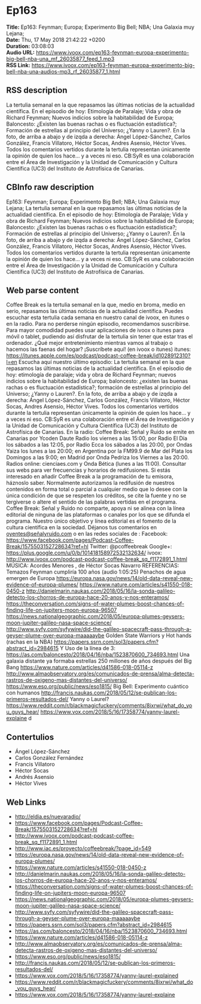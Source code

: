 # Ep163  
**Title:** Ep163: Feynman; Europa; Experimento Big Bell; NBA; Una Galaxia muy Lejana;  
**Date:** Thu, 17 May 2018 21:42:22 +0200  
**Duration:** 03:08:03  
**Audio URL:** https://www.ivoox.com/ep163-feynman-europa-experimento-big-bell-nba-una_mf_26035877_feed_1.mp3  
**RSS Link:** https://www.ivoox.com/ep163-feynman-europa-experimento-big-bell-nba-una-audios-mp3_rf_26035877_1.html  

## RSS description
La tertulia semanal en la que repasamos las últimas noticias de la actualidad científica. En el episodio de hoy: Etimología de Paralaje; Vida y obra de Richard Feynman; Nuevos indicios sobre la habitabilidad de Europa; Baloncesto: ¿Existen las buenas rachas o es fluctuación estadística?; Formación de estrellas al principio del Universo; ¿Yanny o Lauren?. En la foto, de arriba a abajo y de izqda a derecha: Ángel López-Sánchez, Carlos González, Francis Villatoro, Héctor Socas, Andres Asensio, Héctor Vives. Todos los comentarios vertidos durante la tertulia representan únicamente la opinión de quien los hace… y a veces ni eso. CB:SyR es una colaboración entre el Área de Investigación y la Unidad de Comunicación y Cultura Científica (UC3) del Instituto de Astrofísica de Canarias.

## CBInfo raw description
Ep163: Feynman; Europa; Experimento Big Bell; NBA; Una Galaxia muy Lejana; 
La tertulia semanal en la que repasamos las últimas noticias de la actualidad científica. En el episodio de hoy: Etimología de Paralaje; Vida y obra de Richard Feynman; Nuevos indicios sobre la habitabilidad de Europa; Baloncesto: ¿Existen las buenas rachas o es fluctuación estadística?; Formación de estrellas al principio del Universo; ¿Yanny o Lauren?. En la foto, de arriba a abajo y de izqda a derecha: Ángel López-Sánchez, Carlos González, Francis Villatoro, Héctor Socas, Andres Asensio, Héctor Vives. Todos los comentarios vertidos durante la tertulia representan únicamente la opinión de quien los hace… y a veces ni eso. CB:SyR es una colaboración entre el Área de Investigación y la Unidad de Comunicación y Cultura Científica (UC3) del Instituto de Astrofísica de Canarias.


## Web parse content
Coffee Break es la tertulia semanal en la que, medio en broma, medio en serio, repasamos las últimas noticias de la actualidad científica. Puedes escuchar esta tertulia cada semana en nuestro canal de ivoox, en itunes o en la radio. Para no perderse ningún episodio, recomendamos suscribirse. Para mayor comodidad puedes usar aplicaciones de ivoox o itunes para móvil o tablet, pudiendo así disfrutar de la tertulia sin tener que estar tras el ordenador. ¿Qué mejor entretenimiento mientras vamos al trabajo o hacemos las faenas del hogar? ¡Suscríbete aquí! (en ivoox o itunes) itunes: https://itunes.apple.com/es/podcast/podcast-coffee-break/id1028912310?l=en Escucha aquí nuestro último episodio: La tertulia semanal en la que repasamos las últimas noticias de la actualidad científica. En el episodio de hoy: etimología de paralaje; vida y obra de Richard Feynman; nuevos indicios sobre la habitabilidad de Europa; baloncesto: ¿existen las buenas rachas o es fluctuación estadística?; formación de estrellas al principio del Universo; ¿Yanny o Lauren?. En la foto, de arriba a abajo y de izqda a derecha: Ángel López-Sánchez, Carlos González, Francis Villatoro, Héctor Socas, Andres Asensio, Héctor Vives. Todos los comentarios vertidos durante la tertulia representan únicamente la opinión de quien los hace… y a veces ni eso. CB:SyR es una colaboración entre el Área de Investigación y la Unidad de Comunicación y Cultura Científica (UC3) del Instituto de Astrofísica de Canarias. En la radio: Coffee Break: Señal y Ruido se emite en Canarias por Ycoden Daute Radio los viernes a las 15:00, por Radio El Día los sábados a las 12:05, por Radio Ecca los sábados a las 20:00, por Ondas Yaiza los lunes a las 20:00; en Argentina por la FM99.9 de Mar del Plata los Domingos a las 9:00; en Madrid por Onda Pedriza los Viernes a las 20:00. Radios online: cienciaes.com y Onda Bética (lunes a las 11:00). Consultar sus webs para ver frecuencias y horarios de redifusiones. Si estás interesado en añadir Coffee Break a la programación de tu emisora, háznoslo saber. Normalmente autorizamos la redifusión de nuestros contenidos en forma total o parcial a cualquier medio que lo desee con la única condición de que se respeten los créditos, se cite la fuente y no se tergiverse o altere el sentido de las palabras vertidas en el programa. Coffee Break: Señal y Ruido no comparte, apoya ni se alinea con la línea editorial de ninguna de las plataformas o canales por los que se difunda el programa. Nuestro único objetivo y línea editorial es el fomento de la cultura científica en la sociedad. Déjanos tus comentarios en oyentes@señalyruido.com o en las redes sociales de : Facebook: https://www.facebook.com/pages/Podcast-Coffee-Break/1575503152728634?ref=hl Twitter: @pcoffeebreak Google+: https://plus.google.com/u/0/b/101418158972532132634/ ivoox: http://www.ivoox.com/podcast-podcast-coffee-break_sq_f1172891_1.html MÚSICA: Acordes Menores , de Héctor Socas Navarro REFERENCIAS: Temazos Feynman cumpliría 100 años (audio 1:05:25) Penachos de agua emergen de Europa https://europa.nasa.gov/news/14/old-data-reveal-new-evidence-of-europa-plumes/ https://www.nature.com/articles/s41550-018-0450-z http://danielmarin.naukas.com/2018/05/16/la-sonda-galileo-detecto-los-chorros-de-europa-hace-20-anos-y-nos-enteramos/ https://theconversation.com/signs-of-water-plumes-boost-chances-of-finding-life-on-jupiters-moon-europa-96507 https://news.nationalgeographic.com/2018/05/europa-plumes-geysers-moon-jupiter-galileo-nasa-space-science/ http://www.syfy.com/syfywire/did-the-galileo-spacecraft-pass-through-a-geyser-plume-over-europa-maaaaaybe Golden State Warriors y Hot hands (rachas en la NBA) https://papers.ssrn.com/sol3/papers.cfm?abstract_id=2984615 Y Uso de la línea de 3: https://as.com/baloncesto/2018/04/16/nba/1523870600_734693.html Una galaxia distante ya formaba estrellas 250 millones de años después del Big Bang https://www.nature.com/articles/d41586-018-05114-z http://www.almaobservatory.org/es/comunicados-de-prensa/alma-detecta-rastros-de-oxigeno-mas-distantes-del-universo/ https://www.eso.org/public/news/eso1815/ Big Bell: Experimento cuántico con humanos http://francis.naukas.com/2018/05/12/se-publican-los-primeros-resultados-del/ Yanny o Laurel?https://www.reddit.com/r/blackmagicfuckery/comments/8ixrwi/what_do_you_guys_hear/ https://www.vox.com/2018/5/16/17358774/yanny-laurel-explaine d

## Contertulios
- Ángel López-Sánchez
- Carlos González Fernández
- Francis Villatoro
- Héctor Socas
- Andrés Asensio
- Héctor Vives
## Web Links
- http://eldia.es/nuevaradio/
- https://www.facebook.com/pages/Podcast-Coffee-Break/1575503152728634?ref=hl
- http://www.ivoox.com/podcast-podcast-coffee-break_sq_f1172891_1.html
- http://www.iac.es/proyecto/coffeebreak/?page_id=549
- https://europa.nasa.gov/news/14/old-data-reveal-new-evidence-of-europa-plumes/
- https://www.nature.com/articles/s41550-018-0450-z
- http://danielmarin.naukas.com/2018/05/16/la-sonda-galileo-detecto-los-chorros-de-europa-hace-20-anos-y-nos-enteramos/
- https://theconversation.com/signs-of-water-plumes-boost-chances-of-finding-life-on-jupiters-moon-europa-96507
- https://news.nationalgeographic.com/2018/05/europa-plumes-geysers-moon-jupiter-galileo-nasa-space-science/
- http://www.syfy.com/syfywire/did-the-galileo-spacecraft-pass-through-a-geyser-plume-over-europa-maaaaaybe
- https://papers.ssrn.com/sol3/papers.cfm?abstract_id=2984615
- https://as.com/baloncesto/2018/04/16/nba/1523870600_734693.html
- https://www.nature.com/articles/d41586-018-05114-z
- http://www.almaobservatory.org/es/comunicados-de-prensa/alma-detecta-rastros-de-oxigeno-mas-distantes-del-universo/
- https://www.eso.org/public/news/eso1815/
- http://francis.naukas.com/2018/05/12/se-publican-los-primeros-resultados-del/
- https://www.vox.com/2018/5/16/17358774/yanny-laurel-explained
- https://www.reddit.com/r/blackmagicfuckery/comments/8ixrwi/what_do_you_guys_hear/
- https://www.vox.com/2018/5/16/17358774/yanny-laurel-explaine